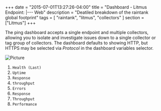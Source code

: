 +++
date = "2015-07-01T13:27:26-04:00"
title = "Dashboard - Litmus Endpoint: |--- Web"
description = "Deatiled breakdown of the raintank global footprint"
tags = [ "raintank", "litmus", "collectors" ]
section = ["Litmus"]
+++

The ping dashboard accepts a single endpoint and multiple collectors, allowing you to isolate and investigate issues down to a single collector or tag group of collectors. The dashboard defaults to showing HTTP, but HTTPS may be selected via *Protocol* in the dashboard variables selector.

![Picture](/img/docs/Litmus-Endpoint-Web.png)


1. `Health (Last)`
2. `Uptime`
3. `Response`
4. `throughput`
5. `Errors`
6. `Response`
7. `Throughput`
8. `Performance`